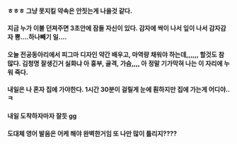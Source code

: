 #### ㅎㅎㅎ 그냥 못지킬 약속은 안짓는게 나을것 같다.
#### 지금 누가 이불 던져주면 3초안에 잠들 자신이 있다. 감자에 싹이 나서 잎이 나서 감자감자 뿅....하나빼기 일....
#### 오늘 전공동아리에서 피그마 디자인 약간 배우고, 마역량 채워야 하는데,,,,,, 할것도 참 많다. 김청명 잘생긴거 실화냐 아 흉부, 골격, 가슴,,,, 아 정말 기가막혀 나는 이 자리에 누워 죽다.
#### 내일은 나 혼자 집에 가야한다. 1시간 30분이 걸릴게 눈에 훤하지만 집에 가는게 어디야..ㅋ
#### 내일 도착하자마자 잘듯 gg
#### 도대체 영어 발음은 어케 해야 완벽한거임 또 나만 많이 틀리지????